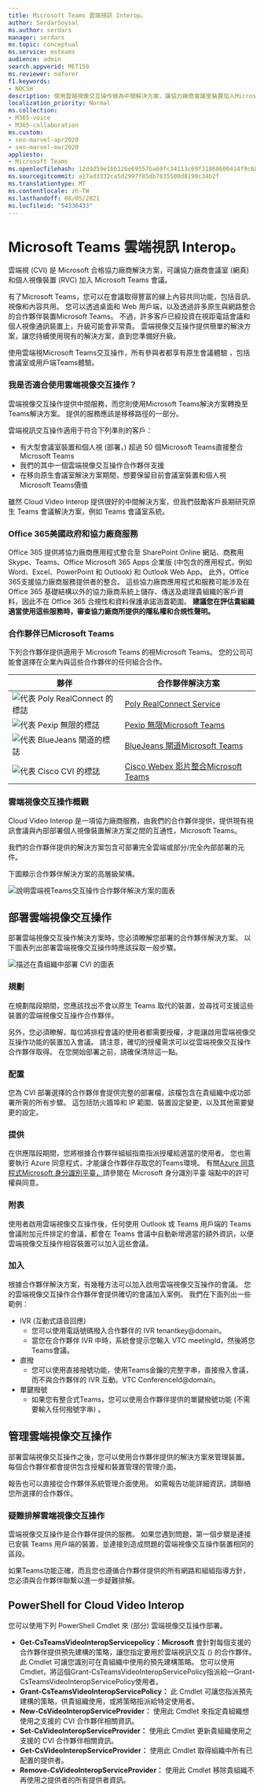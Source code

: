 ```yaml
---
title: Microsoft Teams 雲端視訊 Interop。
author: SerdarSoysal
ms.author: serdars
manager: serdars
ms.topic: conceptual
ms.service: msteams
audience: admin
search.appverid: MET150
ms.reviewer: naforer
f1.keywords:
- NOCSH
description: 使用雲端視像交互操作做為中間解決方案，讓協力廠商會議室裝置加入Microsoft Teams會議。
localization_priority: Normal
ms.collection:
- M365-voice
- M365-collaboration
ms.custom:
- seo-marvel-apr2020
- seo-marvel-mar2020
appliesto:
- Microsoft Teams
ms.openlocfilehash: 12ddd59e1bb126e69557ba69fc34113c69f31868600414f9c686665f9b546bd9
ms.sourcegitcommit: a17ad3332ca5d2997f85db7835500d8190c34b2f
ms.translationtype: MT
ms.contentlocale: zh-TW
ms.lasthandoff: 08/05/2021
ms.locfileid: "54336433"
---
```

# <a name="cloud-video-interop-for-microsoft-teams"></a>Microsoft Teams 雲端視訊 Interop。

雲端視 (CVI) 是 Microsoft 合格協力廠商解決方案，可讓協力廠商會議室 (網真) 和個人視像裝置 (RVC) 加入 Microsoft Teams 會議。
 
有了Microsoft Teams，您可以在會議取得豐富的線上內容共同功能，包括音訊、視像和內容共用。 您可以透過桌面和 Web 用戶端，以及透過許多原生與網路整合的合作夥伴裝置Microsoft Teams。 不過，許多客戶已經投資在視距電話會議和個人視像通訊裝置上，升級可能會非常貴。 雲端視像交互操作提供簡單的解決方案，讓您持續使用現有的解決方案，直到您準備好升級。

使用雲端視Microsoft Teams交互操作，所有參與者都享有原生會議體驗 ，包括會議室或用戶端Teams體驗。

### <a name="is-cloud-video-interop-for-me"></a>我是否適合使用雲端視像交互操作？

雲端視像交互操作提供中間服務，而您則使用Microsoft Teams解決方案轉換至Teams解決方案。 提供的服務應該是移移路徑的一部分。

雲端視訊交互操作適用于符合下列準則的客戶：

- 有大型會議室裝置和個人視 (部署，) 超過 50 個Microsoft Teams直接整合Microsoft Teams
- 我們的其中一個雲端視像交互操作合作夥伴支援
- 在移向原生會議室解決方案期間，想要保留目前會議室裝置和個人視Microsoft Teams價值

雖然 Cloud Video Interop 提供很好的中間解決方案，但我們鼓勵客戶長期研究原生 Teams 會議解決方案，例如 Teams 會議室系統。 

### <a name="office-365-us-government-and-third-party-services"></a>Office 365美國政府和協力廠商服務

Office 365 提供將協力廠商應用程式整合至 SharePoint Online 網站、商務用 Skype、Teams、Office Microsoft 365 Apps 企業版 (中包含的應用程式，例如 Word、Excel、PowerPoint 和 Outlook) 和 Outlook Web App。 此外，Office 365支援協力廠商服務提供者的整合。 這些協力廠商應用程式和服務可能涉及在 Office 365 基礎結構以外的協力廠商系統上儲存、傳送及處理貴組織的客戶資料，因此不在 Office 365 合規性和資料保護承諾涵蓋範圍。 **建議您在評估貴組織適當使用這些服務時，審查協力廠商所提供的隱私權和合規性聲明。**



### <a name="partners-certified-for-microsoft-teams"></a>合作夥伴已Microsoft Teams

下列合作夥伴提供適用于 Microsoft Teams 的視Microsoft Teams。 您的公司可能會選擇在企業內與這些合作夥伴的任何組合合作。 

|夥伴|合作夥伴解決方案|
|----|---|
|![代表 Poly RealConnect 的標誌](media/polycom.png) | <a href="https://aka.ms/PolycomRealConnect" target="_blank">Poly RealConnect Service</a> |
|![代表 Pexip 無限的標誌](media/pexip.png)| <a href="https://aka.ms/PexipInfinity" target="_blank">Pexip 無限Microsoft Teams</a> | 
|![代表 BlueJeans 閘道的標誌](media/bluejeans.png)| <a href="https://aka.ms/BluejeansGateway" target="_blank">BlueJeans 閘道Microsoft Teams</a> |
|![代表 Cisco CVI 的標誌](media/cisco.png)|<a href="https://aka.ms/CiscoCVI" target="_blank">Cisco Webex 影片整合Microsoft Teams</a>|

### <a name="cloud-video-interop-overview"></a>雲端視像交互操作概觀

Cloud Video Interop 是一項協力廠商服務，由我們的合作夥伴提供，提供現有視訊會議與內部部署個人視像裝置解決方案之間的互通性，Microsoft Teams。

我們的合作夥伴提供的解決方案包含可部署完全雲端或部分/完全內部部署的元件。 
     
下圖顯示合作夥伴解決方案的高層級架構。

![說明雲端視Teams交互操作合作夥伴解決方案的圖表](media/teams-cloud-video-interop-partner-solution.png)


## <a name="deploy-cloud-video-interop"></a>部署雲端視像交互操作

部署雲端視像交互操作解決方案時，您必須瞭解您部署的合作夥伴解決方案。 以下圖表列出部署雲端視像交互操作時應該採取一般步驟。

![描述在貴組織中部署 CVI 的圖表](media/deploying-cvi.png)

### <a name="plan"></a>規劃

在規劃階段期間，您應該找出不會以原生 Teams 取代的裝置，並尋找可支援這些裝置的雲端視像交互操作合作夥伴。  

另外，您必須瞭解，每位將排程會議的使用者都需要授權，才能讓啟用雲端視像交互操作功能的裝置加入會議。 請注意，確切的授權需求可以從雲端視像交互操作合作夥伴取得。 在您開始部署之前，請確保清除這一點。

### <a name="configure"></a>配置

您為 CVI 部署選擇的合作夥伴會提供完整的部署檔，該檔包含在貴組織中成功部署所需的所有步驟。 這包括防火牆埠和 IP 範圍、裝置設定變更，以及其他需要變更的設定。

### <a name="provision"></a>提供  

在供應階段期間，您將根據合作夥伴組組指南指派授權給適當的使用者。 您也需要執行 Azure 同意程式，才能讓合作夥伴存取您的Teams環境。 有關[Azure 同意程式Microsoft 身分識別平臺，](/azure/active-directory/develop/v2-permissions-and-consent)請參閱在 Microsoft 身分識別平臺 端點中的許可權與同意。

### <a name="schedule"></a>附表

使用者啟用雲端視像交互操作後，任何使用 Outlook 或 Teams 用戶端的 Teams 會議附加元件排定的會議，都會在 Teams 會議中自動新增適當的額外資訊，以便雲端視像交互操作相容裝置可以加入這些會議。

### <a name="join"></a>加入

根據合作夥伴解決方案，有幾種方法可以加入啟用雲端視像交互操作的會議。 您的雲端視像交互操作合作夥伴會提供確切的會議加入案例。 我們在下面列出一些範例：

- IVR (互動式語音回應)  
  - 您可以使用電話號碼撥入合作夥伴的 IVR tenantkey@domain。
  - 當您在合作夥伴 IVR 中時，系統會提示您輸入 VTC meetingId，然後將您Teams會議。
- 直撥 
  - 您可以使用直接撥號功能，使用Teams金鑰的完整字串，直接撥入會議，而不與合作夥伴的 IVR 互動。VTC ConferenceId@domain。
- 單鍵撥號 
  - 如果您有整合式Teams，您可以使用合作夥伴提供的單鍵撥號功能 (不需要輸入任何撥號字串) 。

## <a name="manage-cloud-video-interop"></a>管理雲端視像交互操作

部署雲端視像交互操作之後，您可以使用合作夥伴提供的解決方案來管理裝置。 每個合作夥伴都會提供包含授權和裝置管理的管理介面。 

報告也可以直接從合作夥伴系統管理介面使用。 如需報告功能詳細資訊，請聯絡您所選擇的合作夥伴。 

### <a name="troubleshooting-cloud-video-interop"></a>疑難排解雲端視像交互操作

雲端視像交互操作是合作夥伴提供的服務。 如果您遇到問題，第一個步驟是連接已安裝 Teams 用戶端的裝置，並連接到造成問題的雲端視像交互操作裝置相同的區段。 

如果Teams功能正確，而且您也遵循合作夥伴提供的所有網路和組組指導方針，您必須與合作夥伴聯繫以進一步疑難排解。 

## <a name="powershell-for-cloud-video-interop"></a>PowerShell for Cloud Video Interop

您可以使用下列 PowerShell Cmdlet 來 (部分) 雲端視像交互操作部署。

- **Get-CsTeamsVideoInteropServicepolicy：Microsoft** 會針對每個支援的合作夥伴提供預先建構的策略，讓您指定要用於雲端視訊交互 () 的合作夥伴。<br>此 Cmdlet 可讓您識別可在貴組織中使用的預先建構策略。 您可以使用 Cmdlet，將這個Grant-CsTeamsVideoInteropServicePolicy指派給一Grant-CsTeamsVideoInteropServicePolicy使用者。
- **Grant-CsTeamsVideoInteropServicePolicy：** 此 Cmdlet 可讓您指派預先建構的策略，供貴組織使用，或將策略指派給特定使用者。
- **New-CsVideoInteropServiceProvider：** 使用此 Cmdlet 來指定貴組織想使用之支援的 CVI 合作夥伴相關資訊。
- **Set-CsVideoInteropServiceProvider：** 使用此 Cmdlet 更新貴組織使用之支援的 CVI 合作夥伴相關資訊。
- **Get-CsVideoInteropServiceProvider：** 使用此 Cmdlet 取得組織中所有已配置的提供者。
- **Remove-CsVideoInteropServiceProvider：** 使用此 Cmdlet 移除貴組織不再使用之提供者的所有提供者資訊。